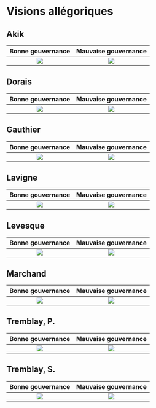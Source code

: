 # Visions allégoriques

## Akik

Bonne gouvernance            |  Mauvaise gouvernance
:-------------------------:|:-------------------------:
![](https://github.com/CUPUM/ecometropole_laurentienne/blob/main/visions_allegoriques/akik-image-bonne_gouvernance-20211103.jpg)  |  ![](https://github.com/CUPUM/ecometropole_laurentienne/blob/main/visions_allegoriques/akik-image-mauvaise_gouvernance-20211103.jpg)

## Dorais

Bonne gouvernance            |  Mauvaise gouvernance
:-------------------------:|:-------------------------:
![](https://github.com/CUPUM/ecometropole_laurentienne/blob/main/visions_allegoriques/Dorais-image-bonne_gouvernance-20210909.jpg)  |  ![](https://github.com/CUPUM/ecometropole_laurentienne/blob/main/visions_allegoriques/Dorais-image-mauvaise_gouvernance-20210909.jpg)

## Gauthier

Bonne gouvernance            |  Mauvaise gouvernance
:-------------------------:|:-------------------------:
![](https://github.com/CUPUM/ecometropole_laurentienne/blob/main/visions_allegoriques/Gauthier-image-bonne_gouvernance-20210909.jpg)  |  ![](https://github.com/CUPUM/ecometropole_laurentienne/blob/main/visions_allegoriques/Gauthier-image-mauvaise_gouvernance-20210909.jpg)


## Lavigne

Bonne gouvernance            |  Mauvaise gouvernance
:-------------------------:|:-------------------------:
![](https://github.com/CUPUM/ecometropole_laurentienne/blob/main/visions_allegoriques/lavigne-image-bonne_gouvernance-20210909.jpg)  |  ![](https://github.com/CUPUM/ecometropole_laurentienne/blob/main/visions_allegoriques/lavigne-image-mauvaise_gouvernance-20210909.jpg)

## Levesque

Bonne gouvernance            |  Mauvaise gouvernance
:-------------------------:|:-------------------------:
![](https://github.com/CUPUM/ecometropole_laurentienne/blob/main/visions_allegoriques/Levesque-Image-Bonne_gouvernance-20210909.jpg)  |  ![](https://github.com/CUPUM/ecometropole_laurentienne/blob/main/visions_allegoriques/Levesque-Image-mauvaise_gouvernance-20210909jpg.jpg)

## Marchand

Bonne gouvernance            |  Mauvaise gouvernance
:-------------------------:|:-------------------------:
![](https://github.com/CUPUM/ecometropole_laurentienne/blob/main/visions_allegoriques/marchand-image-bonne_gouvernace-20210909.jpg)  |  ![](https://github.com/CUPUM/ecometropole_laurentienne/blob/main/visions_allegoriques/marchand-image-mauvaise_gouvernance-20210909.jpg)

## Tremblay, P.

Bonne gouvernance            |  Mauvaise gouvernance
:-------------------------:|:-------------------------:
![](https://github.com/CUPUM/ecometropole_laurentienne/blob/main/visions_allegoriques/tremblay_p-image-bonne_gouvernance-20210909.jpg)  |  ![](https://github.com/CUPUM/ecometropole_laurentienne/blob/main/visions_allegoriques/tremblay_p-image-mauvaise_gouvernance-20210909.jpg)

## Tremblay, S.

Bonne gouvernance            |  Mauvaise gouvernance
:-------------------------:|:-------------------------:
![](https://github.com/CUPUM/ecometropole_laurentienne/blob/main/visions_allegoriques/tremblay_s-image-bonne_gouvernance-20210909.jpg)  |  ![](https://github.com/CUPUM/ecometropole_laurentienne/blob/main/visions_allegoriques/tremblay_s-image-mauvaise_gouvernance-20210909.jpg)

